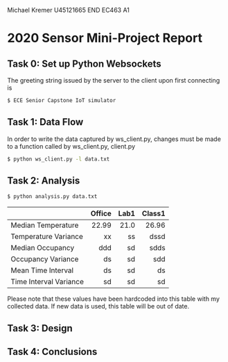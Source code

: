 Michael Kremer
U45121665
END EC463 A1
# 2020 Sensor Mini-Project Report

## Task 0: Set up Python Websockets
The greeting string issued by the server to the client upon first connecting is
```sh
$ ECE Senior Capstone IoT simulator
```

## Task 1: Data Flow
In order to write the data captured by ws_client.py, changes must be made to a function called by ws_client.py,
client.py

```sh
$ python ws_client.py -l data.txt
```



## Task 2: Analysis

```sh
$ python analysis.py data.txt
```


|                        | Office | Lab1 | Class1 |
|------------------------|-------:|-----:|-------:|
| Median Temperature     | 22.99  | 21.0|   26.96 |
| Temperature Variance   |  xx    |  ss  |  dssd  |
| Median Occupancy       | ddd    |  sd  |  sdds  |
| Occupancy Variance     | ds     |  sd  |  sdd   |
| Mean Time Interval     | ds     |  sd  | ds     |
| Time Interval Variance |   sd   |  sd  |   sd   |
Please note that these values have been hardcoded into this table with my collected data. If new data is used, this table will be out of date.




## Task 3: Design

## Task 4: Conclusions

